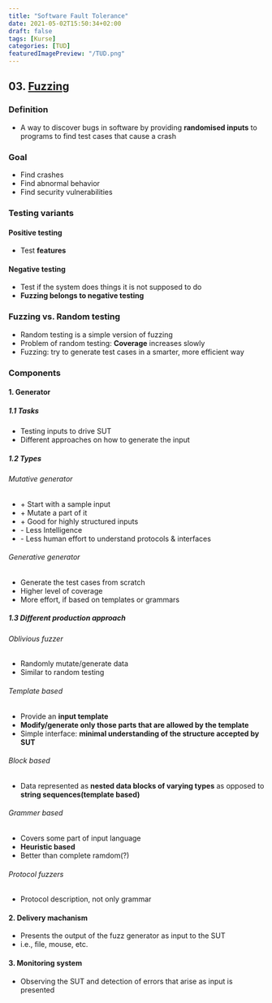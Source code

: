 ```yaml
---
title: "Software Fault Tolerance"
date: 2021-05-02T15:50:34+02:00
draft: false
tags: [Kurse]
categories: [TUD]
featuredImagePreview: "/TUD.png"
---
```


## 03. [Fuzzing](https://en.wikipedia.org/wiki/Fuzzing)

### Definition

- A way to discover bugs in software by providing __randomised inputs__ to programs to find test cases that cause a crash

### Goal

- Find crashes
- Find abnormal behavior
- Find security vulnerabilities

### Testing variants

#### Positive testing

- Test __features__

#### Negative testing

- Test if the system does things it is not supposed to do
- __Fuzzing belongs to negative testing__

### Fuzzing vs. Random testing

- Random testing is a simple version of fuzzing
- Problem of random testing: __Coverage__ increases slowly
- Fuzzing: try to generate test cases in a smarter, more efficient way

### Components

#### 1. Generator

##### 1.1 Tasks

- Testing inputs to drive SUT
- Different approaches on how to generate the input

##### 1.2 Types

###### Mutative generator

- \+ Start with a sample input
- \+ Mutate a part of it
- \+ Good for highly structured inputs
- \- Less Intelligence
- \- Less human effort to understand protocols & interfaces

###### Generative generator

- Generate the test cases from scratch
- Higher level of coverage
- More effort, if based on templates or grammars

##### 1.3 Different production approach

###### Oblivious fuzzer

- Randomly mutate/generate data
- Similar to random testing

###### Template based

- Provide an __input template__
- __Modify/generate only those parts that are allowed by the template__
- Simple interface: __minimal understanding of the structure accepted by SUT__

###### Block based

- Data represented as __nested data blocks of varying types__ as opposed to __string sequences(template based)__

###### Grammer based

- Covers some part of input language
- __Heuristic based__
- Better than complete ramdom(?)

###### Protocol fuzzers

- Protocol description, not only grammar

#### 2. Delivery machanism

- Presents the output of the fuzz generator as input to the SUT
- i.e., file, mouse, etc.

#### 3. Monitoring system

- Observing the SUT and detection of errors that arise as input is presented

###